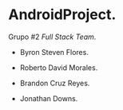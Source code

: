 # AndroidProject.

Grupo #2 *Full Stack Team*.

- Byron Steven Flores.

- Roberto David Morales.

- Brandon Cruz Reyes.

- Jonathan Downs.

